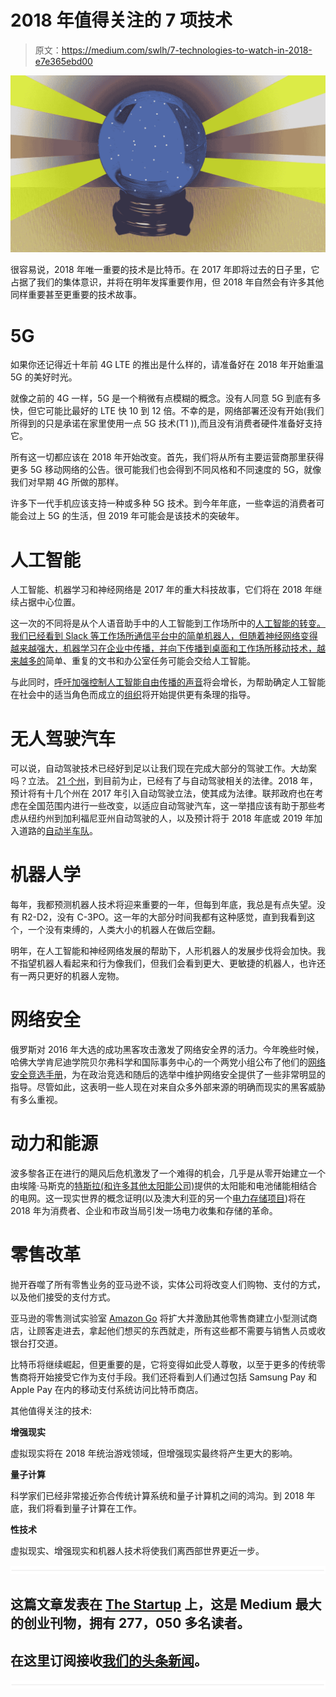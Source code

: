 # 2018 年值得关注的 7 项技术

> 原文：<https://medium.com/swlh/7-technologies-to-watch-in-2018-e7e365ebd00>

![](img/39f5cf67eb242378c8e5dd5dc479fa19.png)

很容易说，2018 年唯一重要的技术是比特币。在 2017 年即将过去的日子里，它占据了我们的集体意识，并将在明年发挥重要作用，但 2018 年自然会有许多其他同样重要甚至更重要的技术故事。

# 5G

如果你还记得近十年前 4G LTE 的推出是什么样的，请准备好在 2018 年开始重温 5G 的美好时光。

就像之前的 4G 一样，5G 是一个稍微有点模糊的概念。没有人同意 5G 到底有多快，但它可能比最好的 LTE 快 10 到 12 倍。不幸的是，网络部署还没有开始(我们所得到的只是承诺在家里使用一点 5G 技术(T1 )),而且没有消费者硬件准备好支持它。

所有这一切都应该在 2018 年开始改变。首先，我们将从所有主要运营商那里获得更多 5G 移动网络的公告。很可能我们也会得到不同风格和不同速度的 5G，就像我们对早期 4G 所做的那样。

许多下一代手机应该支持一种或多种 5G 技术。到今年年底，一些幸运的消费者可能会过上 5G 的生活，但 2019 年可能会是该技术的突破年。

# 人工智能

人工智能、机器学习和神经网络是 2017 年的重大科技故事，它们将在 2018 年继续占据中心位置。

这一次的不同将是从个人语音助手中的人工智能到工作场所中的[人工智能的转变。我们已经看到 Slack 等工作场所通信平台中的简单机器人，但随着神经网络变得越来越强大，机器学习在企业中传播，并向下传播到桌面和工作场所移动技术，](https://www.cio.com/article/3237529/artificial-intelligence/5-use-cases-for-ai-in-the-workplace.html)[越来越多的](https://www.salesforce.com/form/pdf/ai-for-crm.jsp)简单、重复的文书和办公室任务可能会交给人工智能。

与此同时，[呼吁加强控制人工智能自由传播的声音](http://mashable.com/2017/09/05/elon-musk-wrong-about-ai-wwiii/#L6pV1EUDtqqS)将会增长，为帮助确定人工智能在社会中的适当角色而成立的[组织](http://mashable.com/2016/09/30/watching-ai/#.AYDfsBV0PqN)将开始提供更有条理的指导。

# 无人驾驶汽车

可以说，自动驾驶技术已经好到足以让我们现在完成大部分的驾驶工作。大劫案吗？立法。 [21 个州](http://www.ncsl.org/research/transportation/autonomous-vehicles-self-driving-vehicles-enacted-legislation.aspx)，到目前为止，已经有了与自动驾驶相关的法律。2018 年，预计将有十几个州在 2017 年引入自动驾驶立法，使其成为法律。联邦政府也在考虑在全国范围内进行一些改变，以适应自动驾驶汽车，这一举措应该有助于那些考虑从纽约州到加利福尼亚州自动驾驶的人，以及预计将于 2018 年底或 2019 年加入道路的[自动半车队](http://mashable.com/2017/11/16/tesla-semi-first-look/#hVM6g4RA0Gqz)。

# 机器人学

每年，我都预测机器人技术将迎来重要的一年，但每到年底，我总是有点失望。没有 R2-D2，没有 C-3PO。这一年的大部分时间我都有这种感觉，直到我看到这个，一个没有束缚的，人类大小的机器人在做后空翻。

明年，在人工智能和神经网络发展的帮助下，人形机器人的发展步伐将会加快。我不指望机器人看起来和行为像我们，但我们会看到更大、更敏捷的机器人，也许还有一两只更好的机器人宠物。

# 网络安全

俄罗斯对 2016 年大选的成功黑客攻击激发了网络安全界的活力。今年晚些时候，哈佛大学肯尼迪学院贝尔弗科学和国际事务中心的一个两党小组公布了他们的[网络安全竞选手册](https://www.belfercenter.org/cyberplaybook)，为在政治竞选和随后的选举中维护网络安全提供了一些非常明显的指导。尽管如此，这表明一些人现在对来自众多外部来源的明确而现实的黑客威胁有多么重视。

# 动力和能源

波多黎各正在进行的飓风后危机激发了一个难得的机会，几乎是从零开始建立一个由埃隆·马斯克的[特斯拉(和许多其他太阳能公司)](https://www.vox.com/energy-and-environment/2017/10/19/16431312/elon-musk-richard-branson-clean-energy-puerto-rico-solar-batteries-microgrid)提供的太阳能和电池储能相结合的电网。这一现实世界的概念证明(以及澳大利亚的另一个[电力存储项目](http://mashable.com/2017/11/30/tesla-battery-powerpack-south-australia/#A.Tleq3hWOq0))将在 2018 年为消费者、企业和市政当局引发一场电力收集和存储的革命。

# 零售改革

抛开吞噬了所有零售业务的亚马逊不谈，实体公司将改变人们购物、支付的方式，以及他们接受的支付方式。

亚马逊的零售测试实验室 [Amazon Go](https://www.amazon.com/b?node=16008589011) 将扩大并激励其他零售商建立小型测试商店，让顾客走进去，拿起他们想买的东西就走，所有这些都不需要与销售人员或收银台打交道。

比特币将继续崛起，但更重要的是，它将变得如此受人尊敬，以至于更多的传统零售商将开始接受它作为支付手段。我们还将看到人们通过包括 Samsung Pay 和 Apple Pay 在内的移动支付系统访问比特币商店。

其他值得关注的技术:

**增强现实**

虚拟现实将在 2018 年统治游戏领域，但增强现实最终将产生更大的影响。

**量子计算**

科学家们已经非常接近弥合传统计算系统和量子计算机之间的鸿沟。到 2018 年底，我们将看到量子计算在工作。

**性技术**

虚拟现实、增强现实和机器人技术将使我们离西部世界更近一步。

![](img/731acf26f5d44fdc58d99a6388fe935d.png)

## 这篇文章发表在 [The Startup](https://medium.com/swlh) 上，这是 Medium 最大的创业刊物，拥有 277，050 多名读者。

## 在这里订阅接收[我们的头条新闻](http://growthsupply.com/the-startup-newsletter/)。

![](img/731acf26f5d44fdc58d99a6388fe935d.png)